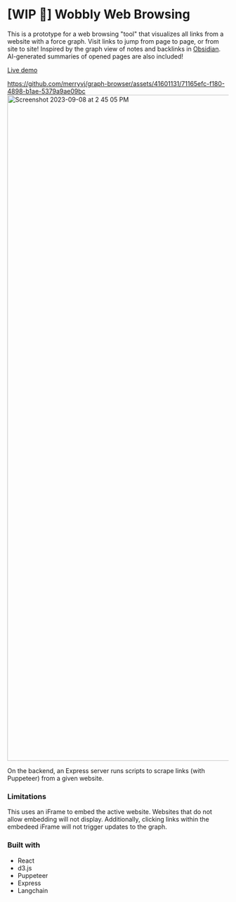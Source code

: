 # [WIP 🚧] Wobbly Web Browsing
This is a prototype for a web browsing "tool" that visualizes all links from a website with a force graph. Visit links to jump from page to page, or from site to site! Inspired by the graph view of notes and backlinks in [Obsidian](https://obsidian.md/). AI-generated summaries of opened pages are also included!

[Live demo](https://wobbly-browser.onrender.com)

https://github.com/merryvj/graph-browser/assets/41601131/71165efc-f180-4898-b1ae-5379a9ae09bc
<img width="1512" alt="Screenshot 2023-09-08 at 2 45 05 PM" src="https://github.com/merryvj/web-graph-browser/assets/41601131/5d24d74d-3b14-4993-999d-cc4a9befd513">


On the backend, an Express server runs scripts to scrape links (with Puppeteer) from a given website. 

### Limitations
This uses an iFrame to embed the active website. Websites that do not allow embedding will not display. Additionally, clicking links within the embedeed iFrame will not trigger updates to the graph. 

### Built with
* React
* d3.js
* Puppeteer
* Express
* Langchain
